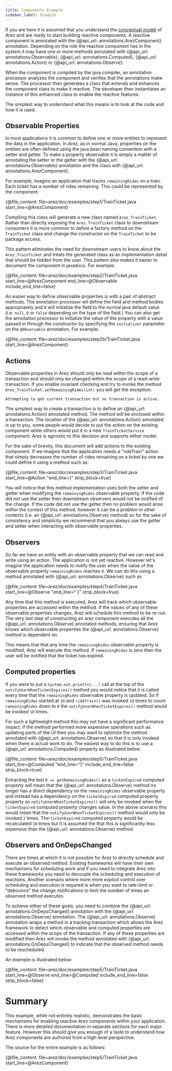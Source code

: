 ```yaml
---
title: Components Example
sidebar_label: Example
---
```


If you are here it is assumed that you understand the [conceptual model](concepts.md) of Arez and are ready to
start building reactive components. A reactive component is annotated with the {@api_url: annotations.ArezComponent}
annotation. Depending on the role the reactive component has in the system it may have one or more methods annotated
with {@api_url: annotations.Observable}, {@api_url: annotations.Computed}, {@api_url: annotations.Action} or
{@api_url: annotations.Observe}.

When the component is compiled by the java compiler, an annotation processor analyzes the component
and verifies that the annotations make sense. The processor then generates a class that extends and
enhances the component class to make it reactive. The developer then instantiates an instance of this
enhanced class to enable the reactive features.

The simplest way to understand what this means is to look at the code and how it is used.

## Observable Properties

In most applications it is common to define one or more entities to represent the data in the application.
In Arez, as in normal Java, properties on the entities are often defined using the java bean naming convention
with a setter and getter. To make a property observable it is simply a matter of annotating the setter or
the getter with the {@api_url: annotations.Observable} annotation and the class with
{@api_url: annotations.ArezComponent}.

For example, imagine an application that tracks `remainingRides` on a train. Each ticket has a number of
rides remaining. This could be represented by the component:

{@file_content: file=arez/doc/examples/step1/TrainTicket.java start_line=@ArezComponent}

Compiling this class will generate a new class named `Arez_TrainTicket`. Rather than directly exposing the
`Arez_TrainTicket` class to downstream consumers it is more common to define a factory method on the
`TrainTicket` class and change the constructor on the `TrainTicket` to be package access.

This pattern eliminates the need for downstream users to know about the `Arez_TrainTicket` and treats the
generated class as an implementation detail that should be hidden from the user. This pattern also makes it
easier to document the component in javadocs. For example:

{@file_content: file=arez/doc/examples/step2/TrainTicket.java start_line=@ArezComponent end_line=@Observable include_end_line=false}

An easier way to define observable properties is with a pair of abstract methods. The annotation processor
wil define the field and method bodies appropriately and it will initialize the field to the normal java
default value (i.e. `null`, `0` or `false` depending on the type of the field.) You can also get the annotation
processor to initialize the value of the property with a value passed in through the constructor by
specifying the `initializer` parameter on the `@Observable` annotation. For example:

{@file_content: file=arez/doc/examples/step2b/TrainTicket.java start_line=@ArezComponent}

## Actions

Observable properties in Arez should only be read within the scope of a transaction and should only be
changed within the scope of a read-write transaction. If you enable invariant checking and try to invoke
the method `Arez_TrainTicket.setRemainingRides(int)` you will get the exception:

    Attempting to get current transaction but no transaction is active.

The simplest way to create a transaction is to define an {@api_url: annotations.Action} annotated method. The method
will be enclosed within a transaction. The location of the {@api_url: annotations.Action} annotated is up to you, some
people would decide to put the action on the existing component while others would put it in a new `TrainTicketService`
component. Arez is agnostic to this decision and supports either model.

For the sake of brevity, this document will add actions to the existing component. If we imagine that the
application needs a "rideTrain" action that simply decreases the number of rides remaining on a ticket by one
we could define it using a method such as:

{@file_content: file=arez/doc/examples/step3/TrainTicket.java start_line=@Action "end_line=\}" strip_block=true}

You will notice that this method implementation uses both the setter and getter when modifying the `remainingRides`
observable property. If the code did not use the setter then downstream observers would not be notified of the
change. If the code did not use the getter then no problem would arise within the context of this method.
however it can be a problem in other contexts (i.e. an {@api_url: annotations.Observe} method) so for the sake of consistency and
simplicity we recommend that you always use the getter and setter when interacting with observable properties.

## Observers

So far we have an entity with an observable property that we can read and write using an action. The application
is not yet reactive. However let's imagine the application needs to notify the user when the value of the observable
property `remainingRides` reaches `0`. We can do this using a method annotated with {@api_url: annotations.Observe}
such as

{@file_content: file=arez/doc/examples/step4/TrainTicket.java start_line=@Observe "end_line=^  \}" strip_block=true}

Any time that this method is executed, Arez will track which observable properties are accessed within the method.
If the values of any of these observable properties changes, Arez will schedule this method to be re-run. The very
last step of constructing an arez component executes all the {@api_url: annotations.Observe}
annotated methods, ensuring that Arez knows which observable properties the {@api_url: annotations.Observe} method is
dependent on.

This means that that any time the `remainingRides` observable property is modified, Arez will execute this method.
If `remainingRides` is zero then the user will be notified that the ticket has expired.

## Computed properties

If you were to put a `System.out.println(...)` call at the top of the `notifyUserWhenTicketExpires()` method you
would notice that it is called every time that the `remainingRides` observable property is updated. So if
`remainingRides` started at `10` and `rideTrain()` was invoked `10` times to count `remainingRides` down to `0`
the `notifyUserWhenTicketExpires()` method would be invoked `10` times.

For such a lightweight method this may not have a significant performance impact. If the method performed more
expensive operations such as updating parts of the UI then you may want to optimize the method annotated with
{@api_url: annotations.Observe} so that it is only invoked when there is actual work to do. The easiest way
to do this is to use a {@api_url: annotations.Computed} property as illustrated below.

{@file_content: file=arez/doc/examples/step5/TrainTicket.java start_line=@Computed "end_line=^\}" include_end_line=false strip_block=true}

Extracting the test `0 == getRemainingRides()` as a `ticketExpired` computed property will mean that the {@api_url: annotations.Observe}
method no longer has a direct dependency on the `remainingRides` observable property and instead has a dependency
on the `ticketExpired` computed property property so `notifyUserWhenTicketExpires()` will only be invoked when the
`ticketExpired` computed property changes value. In the above scenario this would mean that the
`notifyUserWhenTicketExpires()` method would only be invoked `2` times. The `ticketExpired` computed property
would be recalculated `10` times but it is assumed the that this is significantly less expensive than the {@api_url: annotations.Observe}
method.

## Observers and OnDepsChanged

There are times at which it is not possible for Arez to directly schedule and execute an observed method. Existing
frameworks will have their own mechanisms for scheduling work and if you need to integrate Arez into these
frameworks you need to decouple the scheduling and execution of reactions. Another scenario where more more
explicit control over scheduling and execution is required is when you want to rate-limit or "debounce" the
change notifications to limit the number of times an observed method executes.

To achieve either of these goals, you need to combine the {@api_url: annotations.OnDepsChanged} annotation with the
{@api_url: annotations.Observe} annotation. The {@api_url: annotations.Observe} annotation wraps a method in a
tracking transaction which allows the Arez framework to detect which observable and computed properties are accessed
within the scope of the transaction. If any of these properties are modified then Arez will invoke the method annotated
with {@api_url: annotations.OnDepsChanged} to indicate that the observed method needs to be rescheduled.

An example is illustrated below:

{@file_content: file=arez/doc/examples/step5/TrainTicket.java start_line=@Observe end_line=@Computed include_end_line=false strip_block=false}

# Summary

This example, while not entirely realistic, demonstrates the basic mechanisms for enabling reactive Arez components
within your application. There is more detailed documentation in separate sections for each major feature. However
this should give you enough of a taste to understand how Arez components are authored from a high level perspective.

The source for the entire example is as follows:

{@file_content: file=arez/doc/examples/step5/TrainTicket.java start_line=@ArezComponent}
